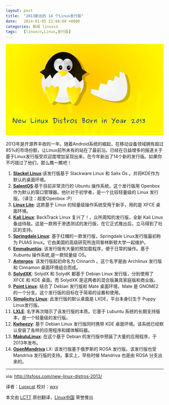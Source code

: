 ```yaml
---
layout: post
title:	"2013新出的 14 个Linux发行版"
date:	2014-01-05 22:48:00 +0800 
categories:	新闻 linuxcn 
tags:	[linuxcn,Linux,发行版]
---
```



![](/Asserts/Images/album/201401/05/224011lczjmcic2lqdxlmc.jpeg)


2013年是开源界丰收的一年。随着Android系统的崛起，在移动设备领域拥有超过85%的市场份额，让Linux前所未有的站在了最前沿。已经在日益增多的报道关于基于Linux发行版受欢迎度增加呈现出来，在今年新出了14个新的发行版。如果你不巧错过了他们，那么瞧一瞧吧！


1. **[Slackel Linux](http://www.slackel.gr/slackelmulti/xoops20171/htdocs/index.php?lang=english)**:该发行版基于 Slackware Linux 和 Salix Os 。并将KDE作为默认的桌面环境。
2. **[SalentOS](http://www.salentos.it/)**:基于目前非常流行的 Ubuntu 操作系统，这个发行版用 Openbox 作为默认的窗口管理器。他针对于初学者，是一个比较轻量级的 Linux 发行版。（译注：超爱Openbox :P）
3. **[Linux Lite](https://www.linuxliteos.com/)**: 这款基于 Linux 的轻量级操作系统受用于新手，用的是 XFCE 桌面环境。
4. **[Kali Linux](http://www.kali.org/)**: BackTrack Linux 复兴了！，众所周知的发行版，全新 Kali Linux 备战待敌。这是一款用于渗透测试的发行版，在它正式推出后，立马得到了社区的支持。
5. **[Springdale Linux](https://puias.math.ias.edu/)**: 基于红帽的一款发行版，Springdale Linux发行版最初称为 PUIAS linux。它由美国的高级研究所连同普林斯顿大学一起维护。
6. **[Emmabuntüs](http://sourceforge.net/projects/emmabuntus/)**: 该发行版有大量的预加载程序，便于日常的操作。基于 Xubuntu 操作系统,是一款轻量级 OS。
7. **[Antergos](http://antergos.com/)**: 该发行版起初命名为 Cinnarch 。这个名字是由 Archlinux 发行版和 Cinnamon 桌面环境组合而成。
8. **[SolydXK](http://solydxk.com/)**: SolydX 和 SolydK 都基于 Debian Linux 发行版，分别使用了 XFCE 和 KDE 桌面。而 SolydXK 是这两者的混合版兼具家庭版和商业版。
9. **[Point Linux](http://pointlinux.org/)**: 结合了 Debian 发行版和 Mate 桌面环境，Mate 是 GNOME2 的一个分支。这个发行版的目标在于简易的设置和使用。
10. **[Simplicity Linux](http://simplicitylinux.org/)**: 此发行版的默认桌面是 LXDE，平台本身衍生于 Puppy Linux发行版。
11. **[LXLE](http://lxle.net/)**: 名字再次暗示了该发行版的本质。它基于 Lubuntu 系统的长期支持版本，是一个轻量级的发行版。
12. **[Kwheezy](http://www.kwheezy.com/en/)**: 基于 Debian Linux 发行版同时携带 KDE 桌面环境。该系统已经默认安装了各样的应用程序和媒体解码器。
13. **[MakuluLinux](http://www.makululinux.com/)**: 在这个基于 Debian 的发行版中预装了大量的应用程序，于2013年发布。
14. **[OpenMandriva](http://openmandriva.org/%22)** LX: 该发行版基于俄罗斯的 ROSA 发行版。该发行版也受 Mandriva 发行版的支持。事实上，早些时候 Mandriva 也是由 ROSA 分支出来的。



---


via: <http://itsfoss.com/new-linux-distros-2013/>


译者：[Luoxcat](https://github.com/Luoxcat) 校对：[wxy](https://github.com/wxy)


本文由 [LCTT](https://github.com/LCTT/TranslateProject) 原创翻译，[Linux中国](http://linux.cn/) 荣誉推出
